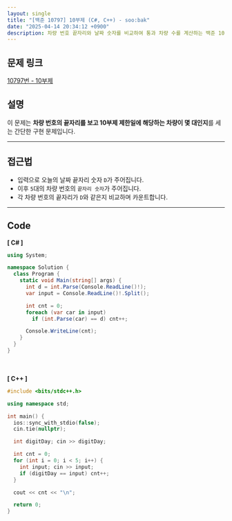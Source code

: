 ```yaml
---
layout: single
title: "[백준 10797] 10부제 (C#, C++) - soo:bak"
date: "2025-04-14 20:34:12 +0900"
description: 차량 번호 끝자리와 날짜 숫자를 비교하여 통과 차량 수를 계산하는 백준 10797번 10부제 문제의 C# 및 C++ 풀이와 해설
---
```


## 문제 링크
[10797번 - 10부제](https://www.acmicpc.net/problem/10797)

## 설명
이 문제는 **차량 번호의 끝자리를 보고 10부제 제한일에 해당하는 차량이 몇 대인지**를 세는 간단한 구현 문제입니다.

---

## 접근법
- 입력으로 오늘의 날짜 끝자리 숫자 `D`가 주어집니다.
- 이후 `5`대의 차량 번호의 `끝자리 숫자`가 주어집니다.
- 각 차량 번호의 끝자리가 `D`와 같은지 비교하며 카운트합니다.

---

## Code
<b>[ C# ] </b>
<br>

```csharp
using System;

namespace Solution {
  class Program {
    static void Main(string[] args) {
      int d = int.Parse(Console.ReadLine()!);
      var input = Console.ReadLine()!.Split();

      int cnt = 0;
      foreach (var car in input)
        if (int.Parse(car) == d) cnt++;

      Console.WriteLine(cnt);
    }
  }
}
```

<br><br>
<b>[ C++ ] </b>
<br>

```cpp
#include <bits/stdc++.h>

using namespace std;

int main() {
  ios::sync_with_stdio(false);
  cin.tie(nullptr);

  int digitDay; cin >> digitDay;

  int cnt = 0;
  for (int i = 0; i < 5; i++) {
    int input; cin >> input;
    if (digitDay == input) cnt++;
  }

  cout << cnt << "\n";

  return 0;
}
```
